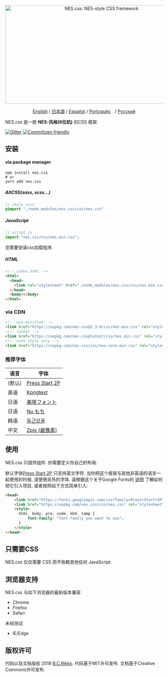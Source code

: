 <div align="center">
  <a href="https://nostalgic-css.github.io/NES.css/" target="_blank"><img src="https://user-images.githubusercontent.com/5305599/49061716-da649680-f254-11e8-9a89-d95a7407ec6a.png" alt="NES.css: NES-style  CSS framework" style="max-width:100%;" width="600" height="315"></a>

  <a href="README.md">English</a> / <a href="README-jp.md">日本語</a> / <a href="README-es.md">Español</a> / <a href="README-pt-BR.md">Português</a>　/ <a href=".github/README-ru.md">Русский</a>
</div>

NES.css 是一款 **NES-风格(8位机)** 的CSS 框架.

[![Gitter][gitter-badge]][gitter] [![Commitizen friendly](https://img.shields.io/badge/commitizen-friendly-brightgreen.svg)](http://commitizen.github.io/cz-cli/)

## 安装

#### via package manager

```shell
npm install nes.css
# or
yarn add nes.css
```

##### AltCSS(sass, scss...)

```scss
// style.scss
@import "./node_modules/nes.css/css/nes.css"
```

##### JavaScript

```js
// script.js
import "nes.css/css/nes.min.css";
```
您需要安装css加载程序.

##### HTML
```html
<!-- index.html -->
<html>
  <head>
    <link rel="stylesheet" href="./node_modules/nes.css/css/nes.min.css">
  </head>
  <body></body>
</html>
```

### via CDN

```html
<!-- non-minified -->
<link href="https://unpkg.com/nes.css@2.3.0/css/nes.min.css" rel="stylesheet" />
<!-- latest -->
<link href="https://unpkg.com/nes.css@latest/css/nes.min.css" rel="stylesheet" />
<!-- core style only -->
<link href="https://unpkg.com/nes.css/css/nes-core.min.css" rel="stylesheet" />
```

### 推荐字体

| 语言   | 字体                                                               |
| ------ | ------------------------------------------------------------------ |
| (默认) | [Press Start 2P](https://fonts.google.com/specimen/Press+Start+2P) |
| 英语   | [Kongtext](https://www.dafont.com/kongtext.font)                   |
| 日语   | [美咲フォント](http://littlelimit.net/misaki.htm)                  |
| 日语   | [Nu もち](http://kokagem.sakura.ne.jp/font/mochi/)                 |
| 韩语   | [둥근모꼴](http://cactus.tistory.com/193)                              |
| 中文   | [Zpix (最像素)](https://github.com/SolidZORO/zpix-pixel-font)      |


## 使用

NES.css 只提供组件. 你需要定义你自己的布局.

默认字体[Press Start 2P](https://fonts.google.com/specimen/Press+Start+2P?selection.family=Press+Start+2P) 只支持英文字符. 当你把这个框架与其他非英语的语言一起使用的时候, 请使用另外的字体. 请根据这个关于Google Fonts的 [说明](https://developers.google.com/fonts/docs/getting_started) 了解如何把它引入项目, 或者按照如下方式简单引入:

```html
<head>
    <link href="https://fonts.googleapis.com/css?family=Press+Start+2P" rel="stylesheet">
    <link href="https://unpkg.com/nes.css/css/nes.css" rel="stylesheet" />
    <style>
      html, body, pre, code, kbd, samp {
          font-family: "font-family you want to use";
      }
    </style>
</head>
```

## 只需要CSS

NES.css 仅仅需要 CSS 而不依赖其他任何 JavaScript.


## 浏览器支持

NES.css 与如下浏览器的最新版本兼容.
* Chrome
* Firefox
* Safari

未经测试
* IE/Edge


## 版权许可

代码以及文档版权 2018 [B.C.Rikko](https://github.com/BcRikko). 代码基于MIT许可发布. 文档基于Creative Commons许可发布.




[gitter]: https://gitter.im/nostalgic-css/Lobby
[gitter-badge]: https://img.shields.io/gitter/room/nostalgic-css/Lobby.svg
